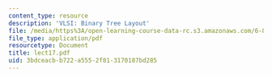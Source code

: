```yaml
---
content_type: resource
description: 'VLSI: Binary Tree Layout'
file: /media/https%3A/open-learning-course-data-rc.s3.amazonaws.com/6-896-theory-of-parallel-hardware-sma-5511-spring-2004/3bdceacbb722a5552f813170187bd285_lect17.pdf
file_type: application/pdf
resourcetype: Document
title: lect17.pdf
uid: 3bdceacb-b722-a555-2f81-3170187bd285
---
```

